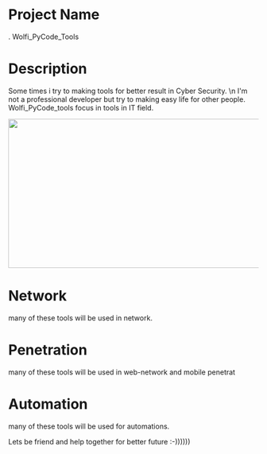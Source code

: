 # Project Name
  . Wolfi_PyCode_Tools
# Description 
Some times i try to making tools for better result in Cyber Security. \n 
I'm not a professional developer but try to making easy life for other people.
Wolfi_PyCode_tools focus in tools in IT field.

<img width="600" height="300" src="[https://i.pinimg.com/originals/d5/34/05/d53405ec19c25a96bcb2b68d34e9ce3b.gif](https://wallpapercrafter.com/87665-flash-dc-comics-hd-superheroes-4k-artist-artwork-artstation.html)">

# Network
many of these tools will be used in network.

# Penetration
many of these tools will be used in web-network and mobile penetrat

# Automation
many of these tools will be used for automations.

Lets be friend and help together for better future :-))))))

